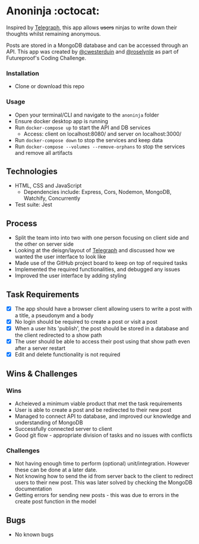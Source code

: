 # Anoninja :octocat:

Inspired by [Telegraph](https://telegra.ph/), this app allows <del>users</del> ninjas to write down their thoughts whilst remaining anonymous.

Posts are stored in a MongoDB database and can be accessed through an API. This app was created by [@cwesterduin](https://github.com/cwesterduin) and [@roselynle](https://github.com/roselynle) as part of Futureproof's Coding Challenge.

### Installation

-   Clone or download this repo 

### Usage

-   Open your terminal/CLI and navigate to the `anoninja` folder
-   Ensure docker desktop app is running
-   Run `docker-compose up` to start the API and DB services
    -   Access: client on localhost:8080/ and server on localhost:3000/     
-   Run `docker-compose down` to stop the services and keep data
-   Run `docker-compose --volumes --remove-orphans` to stop the services and remove all artifacts

## Technologies

-   HTML, CSS and JavaScript
    -   Dependencies include: Express, Cors, Nodemon, MongoDB, Watchify, Concurrently
-   Test suite: Jest

## Process

-   Split the team into into two with one person focusing on client side and the other on server side
-   Looking at the deisgn/layout of [Telegraph](https://telegra.ph/) and discussed how we wanted the user interface to look like
-   Made use of the GitHub project board to keep on top of required tasks 
-   Implemented the required functionalities, and debugged any issues
-   Improved the user interface by adding styling

## Task Requirements

-   [x] The app should have a browser client allowing users to write a post with a title, a pseudonym and a body
-   [x] No login should be required to create a post or visit a post
-   [x] When a user hits 'publish', the post should be stored in a database and the client redirected to a show path
-   [x] The user should be able to access their post using that show path even after a server restart
-   [x] Edit and delete functionality is not required

## Wins & Challenges

### Wins

-   Acheieved a minimum viable product that met the task requirements
-   User is able to create a post and be redirected to their new post
-   Managed to connect API to database, and improved our knowledge and understanding of MongoDB
-   Successfully connected server to client
-   Good git flow - appropriate division of tasks and no issues with conflicts 


### Challenges

-   Not having enough time to perform (optional) unit/integration. However these can be done at a later date.
-   Not knowing how to send the id from server back to the client to redirect users to their new post. This was later solved by checking the MongoDB documentation
-   Getting errors for sending new posts - this was due to errors in the create post function in the model 

## Bugs

-   No known bugs
